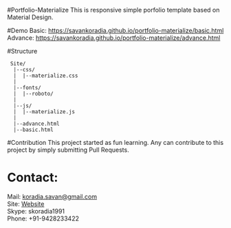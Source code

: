 #Portfolio-Materialize
This is responsive simple porfolio template based on Material Design.

#Demo
Basic: https://savankoradia.github.io/portfolio-materialize/basic.html
Advance: https://savankoradia.github.io/portfolio-materialize/advance.html

#Structure
```
 Site/
  |--css/
  |  |--materialize.css
  |
  |--fonts/
  |  |--roboto/
  |
  |--js/
  |  |--materialize.js
  |
  |--advance.html
  |--basic.html
```

#Contribution
This project started as fun learning. Any can contribute to this project by simply submitting Pull Requests.

# Contact:
Mail: koradia.savan@gmail.com<br>
Site: <a href="http://savankoradia.com">Website</a><br>
Skype: skoradia1991<br>
Phone: +91-9428233422<br>
